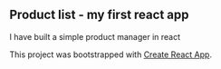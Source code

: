 ## Product list - my first react app

I have built a simple product manager in react

This project was bootstrapped with [Create React App](https://github.com/facebookincubator/create-react-app).
